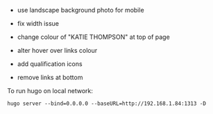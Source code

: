 
- use landscape background photo for mobile

- fix width issue
- change colour of "KATIE THOMPSON" at top of page
- alter hover over links colour
- add qualification icons
- remove links at bottom


To run hugo on local network:

```shell
hugo server --bind=0.0.0.0 --baseURL=http://192.168.1.84:1313 -D
```